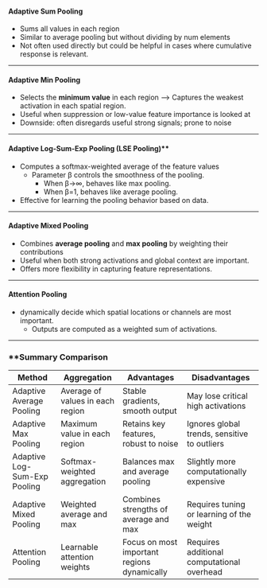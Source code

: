#### Adaptive Sum Pooling
- Sums all values in each region
- Similar to average pooling but without dividing by num elements
- Not often used directly but could be helpful in cases where cumulative response is relevant.
---
#### Adaptive Min Pooling
- Selects the **minimum value** in each region --> Captures the weakest activation in each spatial region.
- Useful when suppression or low-value feature importance is looked at
- Downside: often disregards useful strong signals; prone to noise

---
#### Adaptive Log-Sum-Exp Pooling (LSE Pooling)**
- Computes a softmax-weighted average of the feature values
    - Parameter β controls the smoothness of the pooling.
        - When β→∞, behaves like max pooling.
        - When β=1, behaves like average pooling.
- Effective for learning the pooling behavior based on data.

---
#### Adaptive Mixed Pooling
- Combines **average pooling** and **max pooling** by weighting their contributions
- Useful when both strong activations and global context are important.
- Offers more flexibility in capturing feature representations.

---
#### Attention Pooling
- dynamically decide which spatial locations or channels are most important.
    - Outputs are computed as a weighted sum of activations.

---
### **Summary Comparison

| **Method**                   | **Aggregation**                  | **Advantages**                                 | **Disadvantages**                            |
| ---------------------------- | -------------------------------- | ---------------------------------------------- | -------------------------------------------- |
| Adaptive Average Pooling     | Average of values in each region | Stable gradients, smooth output                | May lose critical high activations           |
| Adaptive Max Pooling         | Maximum value in each region     | Retains key features, robust to noise          | Ignores global trends, sensitive to outliers |
| Adaptive Log-Sum-Exp Pooling | Softmax-weighted aggregation     | Balances max and average pooling               | Slightly more computationally expensive      |
| Adaptive Mixed Pooling       | Weighted average and max         | Combines strengths of average and max          | Requires tuning or learning of the weight    |
| Attention Pooling            | Learnable attention weights      | Focus on most important regions dynamically    | Requires additional computational overhead   |
